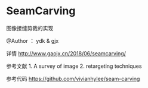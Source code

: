 # SeamCarving
图像接缝剪裁的实现

@Author  ：  ydk & gjx

详情 http://www.gaojx.cn/2018/06/seamcarving/


参考文献
	1. A survey of image 
	2. retargeting techniques
	
参考代码
	https://github.com/vivianhylee/seam-carving

